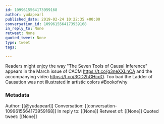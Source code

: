 ```yaml
---
id: 1099615564173959168
author: yudapearl
published_date: 2019-02-24 10:22:35 +00:00
conversation_id: 1099615564173959168
in_reply_to: None
retweet: None
quoted_tweet: None
type: tweet
tags:

---
```


Readers might enjoy the way "The Seven Tools of Causal Inference" appears in the March issue of CACM https://t.co/g3neXXLnCA  and the accompanying video https://t.co/3CD2hGHcdO. Too bad the Ladder of Causation was not illustrated in artistic colors #Bookofwhy

### Metadata

Author: [[@yudapearl]]
Conversation: [[conversation-1099615564173959168]]
In reply to: [[None]]
Retweet of: [[None]]
Quoted tweet: [[None]]
